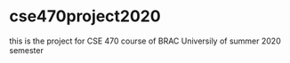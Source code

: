 # cse470project2020
this is the project for CSE 470 course of BRAC Universily of summer 2020 semester
